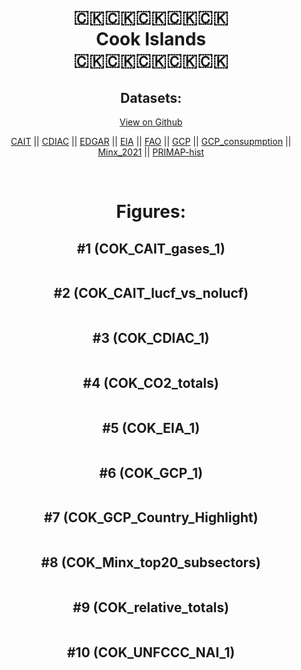 
<center>
<h1 align="center">
🇨🇰🇨🇰🇨🇰🇨🇰🇨🇰
<br>
Cook Islands
<br>
🇨🇰🇨🇰🇨🇰🇨🇰🇨🇰
</h1>
<h2>Datasets:</h2>
<p><a href="https://github.com/dquintani/GreenhouseData/tree/master/country_data/COK_Cook Islands/data">View on Github</a>
<br></p><p><a href="data/COK_CAIT.csv">CAIT</a> || <a href="data/COK_CDIAC.csv">CDIAC</a> || <a href="data/COK_EDGAR.csv">EDGAR</a> || <a href="data/COK_EIA.csv">EIA</a> || <a href="data/COK_FAO.csv">FAO</a> || <a href="data/COK_GCP.csv">GCP</a> || <a href="data/COK_GCP_consupmption.csv">GCP_consupmption</a> || <a href="data/COK_Minx_2021.csv">Minx_2021</a> || <a href="data/COK_PRIMAP-hist.csv">PRIMAP-hist</a></p><p><br></p>
<h1>Figures:</h1><h2>#1 (COK_CAIT_gases_1)</h2>
<p><img alt="" src="figures/COK_CAIT_gases_1.png" /></p><h2>#2 (COK_CAIT_lucf_vs_nolucf)</h2>
<p><img alt="" src="figures/COK_CAIT_lucf_vs_nolucf.png" /></p><h2>#3 (COK_CDIAC_1)</h2>
<p><img alt="" src="figures/COK_CDIAC_1.png" /></p><h2>#4 (COK_CO2_totals)</h2>
<p><img alt="" src="figures/COK_CO2_totals.png" /></p><h2>#5 (COK_EIA_1)</h2>
<p><img alt="" src="figures/COK_EIA_1.png" /></p><h2>#6 (COK_GCP_1)</h2>
<p><img alt="" src="figures/COK_GCP_1.png" /></p><h2>#7 (COK_GCP_Country_Highlight)</h2>
<p><img alt="" src="figures/COK_GCP_Country_Highlight.png" /></p><h2>#8 (COK_Minx_top20_subsectors)</h2>
<p><img alt="" src="figures/COK_Minx_top20_subsectors.png" /></p><h2>#9 (COK_relative_totals)</h2>
<p><img alt="" src="figures/COK_relative_totals.png" /></p><h2>#10 (COK_UNFCCC_NAI_1)</h2>
<p><img alt="" src="figures/COK_UNFCCC_NAI_1.png" /></p>
